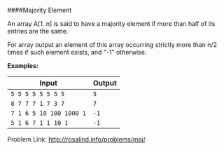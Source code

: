 ####Majority Element

An array A[1..n] is said to have a majority element if more than half of its entries are the same.

For array output an element of this array occurring strictly more than n/2 times if such element exists, and "-1" otherwise.

__Examples:__

|Input|Output|
|-----|------|
|```5 5 5 5 5 5 5 5```|```5```|
|```8 7 7 7 1 7 3 7```|```7```|
|```7 1 6 5 10 100 1000 1```|```-1```|
|```5 1 6 7 1 1 10 1```|```-1```|

Problem Link: http://rosalind.info/problems/maj/
